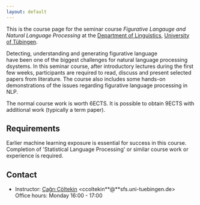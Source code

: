 ```yaml
---
layout: default
---
```


This is the course page
for the seminar course
_Figurative Langauge and Natural Language Processing_
at the [Department of Linguistics](http://sfs.uni-tuebingen.de),
[University of Tübingen](http://uni-tuebingen.de).

Detecting, understanding and generating figurative language  
have been one of the biggest challenges
for natural language processing dsystems.
In this seminar course, after introductory lectures
during the first few weeks, participants are required to read, discuss
and present selected papers from literature. The course also includes
some hands-on demonstrations of the issues regarding
figurative language processing in NLP.

The normal course work is worth 6ECTS. It is possible to obtain 9ECTS
with additional work (typically a term paper).

## Requirements

Earlier machine learning exposure is essential for success in this
course. Completion of 'Statistical Language Processing' or similar
course work or experience is required.

## Contact

- Instructor: [Çağrı Çöltekin](http://coltekin.net/cagri/)
    <ccoltekin**@**sfs.uni-tuebingen.de>  
    Office hours: Monday 16:00 - 17:00
